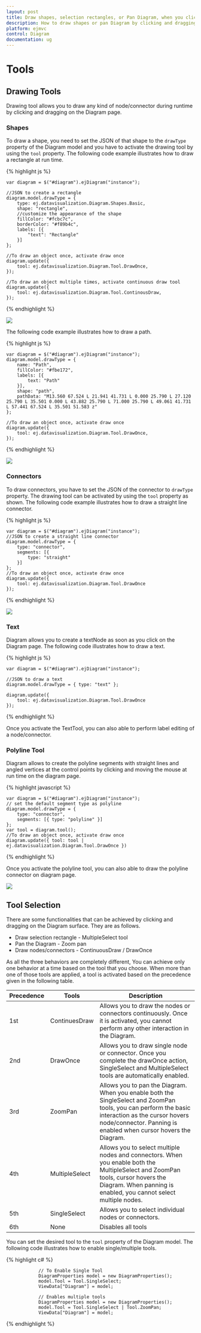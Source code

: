 ```yaml
---
layout: post
title: Draw shapes, selection rectangles, or Pan Diagram, when you click and drag over the Digram surface
description: How to draw shapes or pan Diagram by clicking and dragging over the Diagram surface?
platform: ejmvc
control: Diagram
documentation: ug
---
```


# Tools

## Drawing Tools

Drawing tool allows you to draw any kind of node/connector during runtime by clicking and dragging on the Diagram page. 

### Shapes

To draw a shape, you need to set the JSON of that shape to the `drawType` property of the Diagram model and you have to activate the drawing tool by using the `tool` property. The following code example illustrates how to draw a rectangle at run time. 

{% highlight js %}

    var diagram = $("#diagram").ejDiagram("instance");

    //JSON to create a rectangle
    diagram.model.drawType = {
        type: ej.datavisualization.Diagram.Shapes.Basic,
        shape: "rectangle",
        //customize the appearance of the shape
        fillColor: "#fcbc7c",
        borderColor: "#f89b4c",
        labels: [{
            "text": "Rectangle"
        }]
    };

    //To draw an object once, activate draw once
    diagram.update({
        tool: ej.datavisualization.Diagram.Tool.DrawOnce,
    });

    //To draw an object multiple times, activate continuous draw tool
    diagram.update({
        tool: ej.datavisualization.Diagram.Tool.ContinousDraw,
    });

{% endhighlight %}

![](Tools_images/Tools_img1.png)

The following code example illustrates how to draw a path.

{% highlight js %}

    var diagram = $("#diagram").ejDiagram("instance");
    diagram.model.drawType = {
        name: "Path",
        fillColor: "#fbe172",
        labels: [{
            text: "Path"
        }],
        shape: "path",
        pathData: "M13.560 67.524 L 21.941 41.731 L 0.000 25.790 L 27.120 25.790 L 35.501 0.000 L 43.882 25.790 L 71.000 25.790 L 49.061 41.731 L 57.441 67.524 L 35.501 51.583 z"
    };

    //To draw an object once, activate draw once
    diagram.update({
        tool: ej.datavisualization.Diagram.Tool.DrawOnce,
    });

{% endhighlight %}

![](Tools_images/Tools_img3.png)

### Connectors

To draw connectors, you have to set the JSON of the connector to `drawType` property. The drawing tool can be activated by using the `tool` property as shown. The following code example illustrates how to draw a straight line connector. 

{% highlight js %}

    var diagram = $("#diagram").ejDiagram("instance");
    //JSON to create a straight line connector
    diagram.model.drawType = {
        type: "connector",
        segments: [{
            type: "straight"
        }]
    };
    //To draw an object once, activate draw once
    diagram.update({
        tool: ej.datavisualization.Diagram.Tool.DrawOnce
    });

{% endhighlight %}

![](Tools_images/Tools_img2.png)

### Text 

Diagram allows you to create a textNode as soon as you click on the Diagram page. The following code illustrates how to draw a text.

{% highlight js %}

    var diagram = $("#diagram").ejDiagram("instance");

    //JSON to draw a text 
    diagram.model.drawType = { type: "text" };

    diagram.update({
        tool: ej.datavisualization.Diagram.Tool.DrawOnce
    });

{% endhighlight %}

Once you activate the TextTool, you can also able to perform label editing of a node/connector.


### Polyline Tool

Diagram allows to create the polyline segments with straight lines and angled vertices at the control points by clicking and moving the mouse at run time on the diagram page.

{% highlight javascript %}

    var diagram = $("#diagram").ejDiagram("instance");
    // set the default segment type as polyline
    diagram.model.drawType = {
        type: "connector",
        segments: [{ type: "polyline" }]
    };
    var tool = diagram.tool();
    //To draw an object once, activate draw once
    diagram.update({ tool: tool | ej.datavisualization.Diagram.Tool.DrawOnce })

{% endhighlight %}

Once you activate the polyline tool, you can also able to draw the polyline connector on diagram page.

![](/aspnetmvc/Diagram/Tools_images/Tools_img4.png)

## Tool Selection

There are some functionalities that can be achieved by clicking and dragging on the Diagram surface. They are as follows.

* Draw selection rectangle - MultipleSelect tool
* Pan the Diagram - Zoom pan
* Draw nodes/connectors - ContinuousDraw / DrawOnce

As all the three behaviors are completely different, You can achieve only one behavior at a time based on the tool that you choose.
When more than one of those tools are applied, a tool is activated based on the precedence given in the following table. 

| Precedence | Tools | Description |
|---|---|---|
| 1st | ContinuesDraw | Allows you to draw the nodes or connectors continuously. Once it is activated, you cannot perform any other interaction in the Diagram. |
| 2nd | DrawOnce | Allows you to draw single node or connector. Once you complete the drawOnce action, SingleSelect and MultipleSelect tools are automatically enabled. |
| 3rd | ZoomPan | Allows you to pan the Diagram. When you enable both the SingleSelect and ZoomPan tools, you can perform the basic interaction as the cursor hovers node/connector. Panning is enabled when cursor hovers the Diagram. |
| 4th | MultipleSelect | Allows you to select multiple nodes and connectors. When you enable both the MultipleSelect and ZoomPan tools, cursor hovers the Diagram. When panning is enabled, you cannot select multiple nodes. |
| 5th | SingleSelect | Allows you to select individual nodes or connectors. |
| 6th | None | Disables all tools |

You can set the desired tool to the `tool` property of the Diagram model. The following code illustrates how to enable single/multiple tools.

{% highlight c# %}

                // To Enable Single Tool 
                DiagramProperties model = new DiagramProperties();
                model.Tool = Tool.SingleSelect;
                ViewData["Diagram"] = model;

                // Enables multiple tools
                DiagramProperties model = new DiagramProperties();
                model.Tool = Tool.SingleSelect | Tool.ZoomPan;
                ViewData["Diagram"] = model;

{% endhighlight %}